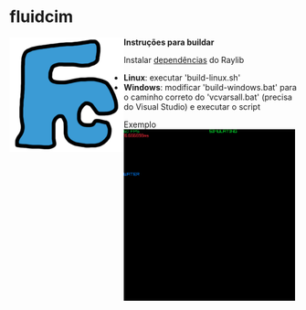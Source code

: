 # fluidcim
<img align="left" style="width:200px" src="assets/logo.png">
<p>
<b>Instruções para buildar</b>
</p>
<p>Instalar <a href="https://github.com/raysan5/raylib/wiki/Working-on-GNU-Linux#building-library">dependências</a> do Raylib</p>
<ul>
    <li><b>Linux</b>: executar 'build-linux.sh'</li>
    <li><b>Windows</b>: modificar 'build-windows.bat' para o caminho correto do 'vcvarsall.bat' (precisa do Visual Studio) e executar o script</li>
</ul>
Exemplo
<br>
<img style="width:300px" src="assets/showcase.gif">